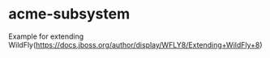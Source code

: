 # acme-subsystem
Example for extending WildFly(https://docs.jboss.org/author/display/WFLY8/Extending+WildFly+8)
